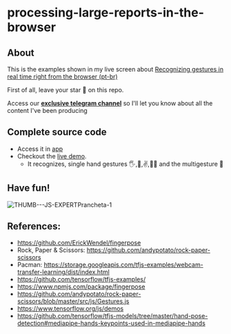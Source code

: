 # processing-large-reports-in-the-browser

## About

This is the examples shown in my live screen about [Recognizing gestures in real time right from the browser (pt-br)](https://www.youtube.com/live/MeS6dX2a2zQ?feature=share)

First of all, leave your star 🌟 on this repo.

Access our [**exclusive telegram channel**](https://bit.ly/canalerickwendel) so I'll let you know about all the content I've been producing 

## Complete source code
- Access it in [app](./recorded/)
- Checkout the [live demo](https://erickwendel.github.io/live-recognizing-multiple-gestures-tensorflowjs/recorded/). 
  - It recognizes, single hand gestures 🖐,👊,✌️,👍🏻 and the multigesture 🙅


## Have fun!
![THUMB---JS-EXPERTPrancheta-1](https://user-images.githubusercontent.com/8060102/219484100-3b362e7a-6a2f-4df9-b4ce-d3be64a0964a.png)

## References:
- https://github.com/ErickWendel/fingerpose
- Rock, Paper & Scissors: https://github.com/andypotato/rock-paper-scissors
- Pacman: https://storage.googleapis.com/tfjs-examples/webcam-transfer-learning/dist/index.html
- https://github.com/tensorflow/tfjs-examples/
- https://www.npmjs.com/package/fingerpose
- https://github.com/andypotato/rock-paper-scissors/blob/master/src/js/Gestures.js
- https://www.tensorflow.org/js/demos
- https://github.com/tensorflow/tfjs-models/tree/master/hand-pose-detection#mediapipe-hands-keypoints-used-in-mediapipe-hands
